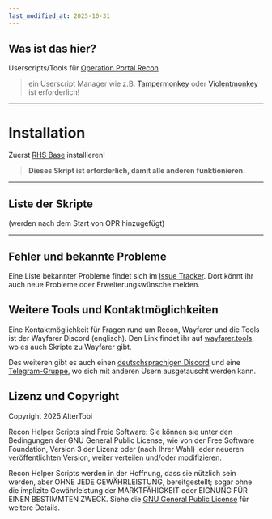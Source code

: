 ```yaml
---
last_modified_at: 2025-10-31
---
```


## Was ist das hier?
Userscripts/Tools für [Operation Portal Recon](https://opr.ingress.com/)
> ein Userscript Manager wie z.B. [Tampermonkey](https://tampermonkey.net/) oder [Violentmonkey](https://violentmonkey.github.io/) ist erforderlich!

---

# Installation
Zuerst [RHS Base](rhs-base.user.js) installieren!
> **Dieses Skript ist erforderlich, damit alle anderen funktionieren.**

---

## Liste der Skripte
(werden nach dem Start von OPR hinzugefügt)

---

## Fehler und bekannte Probleme

Eine Liste bekannter Probleme findet sich im [Issue Tracker](https://github.com/AlterTobi/Recon-Helper-Scripts/issues).
Dort könnt ihr auch neue Probleme oder Erweiterungswünsche melden.

## Weitere Tools und Kontaktmöglichkeiten

Eine Kontaktmöglichkeit für Fragen rund um Recon, Wayfarer und die Tools ist der Wayfarer Discord (englisch).
Den Link findet ihr auf [wayfarer.tools](https://wayfarer.tools/), wo es auch Skripte zu Wayfarer gibt.

Des weiteren gibt es auch einen [deutschsprachigen Discord](https://discord.gg/9m2WvAC8N9) und eine [Telegram-Gruppe](https://t.me/wayfarerdach), wo sich mit anderen Usern ausgetauscht werden kann.

## Lizenz und Copyright

Copyright 2025 AlterTobi

Recon Helper Scripts sind Freie Software: Sie können sie unter den Bedingungen
der GNU General Public License, wie von der Free Software Foundation,
Version 3 der Lizenz oder (nach Ihrer Wahl) jeder neueren
veröffentlichten Version, weiter verteilen und/oder modifizieren.

Recon Helper Scripts werden in der Hoffnung, dass sie nützlich sein werden, aber
OHNE JEDE GEWÄHRLEISTUNG, bereitgestellt; sogar ohne die implizite
Gewährleistung der MARKTFÄHIGKEIT oder EIGNUNG FÜR EINEN BESTIMMTEN ZWECK.
Siehe die [GNU General Public License](LICENSE.txt) für weitere Details.
